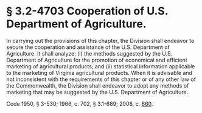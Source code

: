 # § 3.2-4703 Cooperation of U.S. Department of Agriculture.

<p>In carrying out the provisions of this chapter, the Division shall endeavor to secure the cooperation and assistance of the U.S. Department of Agriculture. It shall analyze: (i) the methods suggested by the U.S. Department of Agriculture for the promotion of economical and efficient marketing of agricultural products; and (ii) statistical information applicable to the marketing of Virginia agricultural products. When it is advisable and not inconsistent with the requirements of this chapter or of any other law of the Commonwealth, the Division shall endeavor to adopt any methods of marketing that may be suggested by the U.S. Department of Agriculture.</p><p>Code 1950, § 3-530; 1966, c. 702, § 3.1-689; 2008, c. <a href='http://lis.virginia.gov/cgi-bin/legp604.exe?081+ful+CHAP0860'>860</a>.</p>